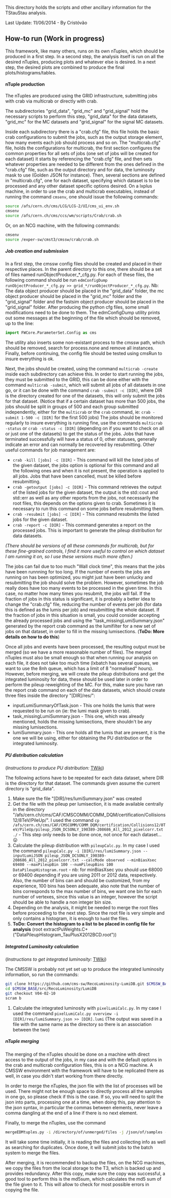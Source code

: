 This directory holds the scripts and other ancillary information for the TStauStau analysis.


Last Update: 11/06/2014 - By Cristóvão

How-to run  (Work in progress)
-------------
This framework, like many others, runs on its own nTuples, which should be produced in a first step.
In a second step, the analysis itself is run on all the desired nTuples, producing plots and whatever else is desired.
In a next step, the desired plots are combined to produce the final plots/histograms/tables.

#### nTuple production
The nTuples are produced using the GRID infrastructure, submitting jobs with crab via multicrab or directly with crab.

The subdirectories "grid_data", "grid_mc" and "grid_signal" hold the necessary scripts to perform this step, "grid_data" for the data datasets, "grid_mc" for the MC datasets and "grid_signal" for the signal MC datasets.

Inside each subdirectory there is a "crab.cfg" file, this file holds the basic crab configurations to submit the jobs, such as the output storage element, how many events each job should process and so on.
The "multicrab.cfg" file, holds the configurations for multicrab, the first section configures the common properties for all sets of jobs (one set of jobs will be created for each dataset) it starts by referencing the "crab.cfg" file, and then sets whatever properties are needed to be different from the ones defined in the "crab.cfg" file, such as the output directory and for data, the luminosity mask to use (Golden JSON for instance).
Then, several sections are defined in "multicrab.cfg", one for each dataset, specifying which dataset is to be processed and any other dataset specific options desired.
On a lxplus machine, in order to use the crab and multicrab executables, instead of running the command `cmsenv`, one should issue the following commands:
```bash
source /afs/cern.ch/cms/LCG/LCG-2/UI/cms_ui_env.sh 
cmsenv
source /afs/cern.ch/cms/ccs/wm/scripts/Crab/crab.sh
```
Or, on an NCG machine, with the following commands:
```bash
cmsenv
source /exper-sw/cmst3/cmssw/crab/crab.sh
```

##### Job creation and submission
In a first step, the cmssw config files should be created and placed in their respective places. In the parent directory to this one, there should be a set of files named runObjectProducer_*_cfg.py. For each of these files, the following command should be run `edmConfigDump runObjectProducer_*_cfg.py >> grid_*/runObjectProducer_*_cfg.py`. Nb: The data object producer should be placed in the "grid_data" folder, the mc object producer should be placed in the "grid_mc" folder and the "grid_signal" folder and the fastsim object producer should be placed in the "grid_signal" folder.
After producing the python cfg files, some small modifications need to be done to them. The edmConfigDump utility prints out some messages at the beginning of the file which should be removed, up to the line:
```python
import FWCore.ParameterSet.Config as cms
```
The utility also inserts some non-existant process to the cmssw path, which should be removed, search for process.none and remove all instances. Finally, before continuing, the config file should be tested using cmsRun to insure everything is ok.

Next, the jobs should be created, using the command `multicrab -create` inside each subdirectory can achieve this.
In order to start running the jobs, they must be submitted to the GRID, this can be done either with the command `multicrab -submit`, which will submit all jobs of all datasets in one go, or it can be done with the command `crab -submit -c [DIR]`, where DIR is the directory created for one of the datasets, this will only submit the jobs for that dataset. (Notice that if a certain dataset has more than 500 jobs, the jobs should be split in groups of 500  and each group submitted independently, either for the `multicrab` or the `crab` command, ie: `crab -submit 1-500 -c [DIR]` for the first 500 jobs)
The jobs should be monitored regularly to insure everything is running fine, use the commands `multicrab -status` or `crab -status -c [DIR]` (depending on if you want to check on all or just one of the datasets) to get the status of the jobs.
Jobs that have terminated successfully will have a status of 0, other statuses, generally indicate an error and can normally be recovered by resubmitting.
Other useful commands for job management are:
- `crab -kill [jobs] -c [DIR]` - This command will kill the listed jobs of the given dataset, the jobs option is optional for this command and all the following ones and when it is not present, the operation is applied to all jobs. Jobs that have been cancelled, must be killed before resubmitting.
- `crab -getoutput [jobs] -c [DIR]` - This command retrieves the output of the listed jobs for the given dataset, the output is the std::cout and std::err as well as any other reports from the jobs, not necessarily the root files, this depends on the options given to crab. Sometimes it is necessary to run this command on some jobs before resubmitting them.
- `crab -resubmit [jobs] -c [DIR]` - This command resubmits the listed jobs for the given dataset.
- `crab -report -c [DIR]` - This command generates a report on the processed jobs. This is important to generate the pileup distribution for data datasets.

*(There should be versions of all these commands for multicrab, but for these fine-grained controls, I find it more useful to control on which dataset I am running it on, so I use these versions much more often.)*

The jobs can fail due to too much "Wall clock time", this means that the jobs have been runnning for too long. If the number of events the jobs are running on has been optimized, you might just have been unlucky and resubmitting the job should solve the problem. However, sometimes the job really does have too many events to be processed in the given time. In this case, no matter how many times you resubmit, the jobs will fail. If the fraction of jobs in this status is significant, it is probably a better idea to change the "crab.cfg" file, reducing the number of events per job (for data this is defined as the lumis per job) and resubmitting the whole dataset. If the fraction of jobs in this situation is small, you could consider accepting the already processed jobs and using the "task_missingLumiSummary.json" generated by the report crab command as the lumifilter for a new set of jobs on that dataset, in order to fill in the missing lumisections.
(**ToDo: More details on how to do this**)

Once all jobs and events have been processed, the resulting output must be merged (so we have a more reasonable number of files). The merged nTuples must also be small enough so that when running our analysis on each file, it does not take too much time (lxbatch has several queues, we want to use the 8nh queue, which has a limit of 8 "normalised" hours).
However, before merging, we will create the pileup distributions and get the integrated luminosity for data, these should be used later in order to perform the pileup reweighting of the MC. For this, make sure you have ran the report crab command on each of the data datasets, which should create three files inside the directory "[DIR]/res/":
- inputLumiSummaryOfTask.json   - This one holds the lumis that were requested to be run on (ie: the lumi mask given to crab).
- task_missingLumiSummary.json  - This one, which was already mentioned, holds the missing lumisections, there shouldn't be any missing lumisections.
- lumiSummary.json              - This one holds all the lumis that are present, it is the one we will be using, either for obtaining the PU distribution or the integrated luminosity.

##### PU distribution calculation
(*Instructions to produce PU distribution:* [TWiki](https://twiki.cern.ch/twiki/bin/viewauth/CMS/PileupJSONFileforData#Calculating_Your_Pileup_Distribu))

The following actions have to be repeated for each data dataset, where DIR is the directory for that dataset. The commands given assume the current directory is "grid_data".
  1. Make sure the file "[DIR]/res/lumiSummary.json" was created
  2. Get the file with the pileup per lumisection, it is made available centrally in the directory "/afs/cern.ch/cms/CAF/CMSCOMM/COMM_DQM/certification/Collisions12/8TeV/PileUp/". I used the command `cp /afs/cern.ch/cms/CAF/CMSCOMM/COMM_DQM/certification/Collisions12/8TeV/PileUp/pileup_JSON_DCSONLY_190389-208686_All_2012_pixelcorr.txt ./` - This step only needs to be done once, not once for each dataset... :stuck_out_tongue:
  3. Calculate the pileup distribution with `pileupCalc.py`. In my case I used the command `pileupCalc.py -i [DIR]/res/lumiSummary.json --inputLumiJSON pileup_JSON_DCSONLY_190389-208686_All_2012_pixelcorr.txt --calcMode observed --minBiasXsec 69400 --maxPileupBin 100 --numPileupBins 100 DataPileupHistogram.root` - nb: for minBiasXsec you should use 68000 or 69400 depending if you are using 2011 or 2012 data, respectively. Also, the number of bins can and should be customized, from my experience, 100 bins has been adequate, also note that the number of bins corresponds to the max number of bins, we want one bin for each number of vertexes, since this value is an integer, however the script should be able to handle a non integer bin size.
  4. Depending on the analysis, it might be needed to merge the root files before proceeding to the next step. Since the root file is very simple and only contains a histogram, it is enough to `hadd` the files.
  5. **ToDo: Convert the histogram to a list to be placed in config file for analysis** (root extractPuWeights.C+\(\"DataPileupHistogram_TauPlusX2012BCD.root\"\))

##### Integrated Luminosity calculation
(*Instructions to get integrated luminosity:* [TWiki](https://twiki.cern.ch/twiki/bin/viewauth/CMS/LumiCalc))

The CMSSW is probably not yet set up to produce the integrated luminosity information, so run the commands:
```bash
git clone https://github.com/cms-sw/RecoLuminosity-LumiDB.git $CMSSW_BASE/src/RecoLuminosity/LumiDB
cd $CMSSW_BASE/src/RecoLuminosity/LumiDB
git checkout V04-02-10
scram b
```
  1. Calculate the integrated luminosity with `pixelLumiCalc.py`. In my case I used the command `pixelLumiCalc.py overview -i [DIR]/res/lumiSummary.json >> [DIR].lumi` (The output was saved in a file with the same name as the directory so there is an association between the two)

##### nTuple merging
The merging of the nTuples should be done on a machine with direct access to the output of the jobs, in my case and with the default options in the crab and multicrab configuration files, this is on a NCG machine.
A CMSSW environment with the framework will have to be replicated there as well, in case you didn't start working from there directly.

In order to merge the nTuples, the json file with the list of processes will be used. There might not be enough space to directly process all the samples in one go, so please check if this is the case. If so, you will need to split the json into parts, processing one at a time, when doing this, pay attention to the json syntax, in particular the commas between elements, never leave a comma dangling at the end of a line if there is no next element.

Finally, to merge the nTuples, use the command

```bash
mergeEDMtuples.py -i /directory/of/unmerged/files -j /json/of/samples -o  /output/directory -D True
```

It will take some time initially, it is reading the files and collecting info as well as searching for duplicates. Once done, it will submit jobs to the batch system to merge the files.

After merging, it is recommended to backup the files, on the NCG machines, we copy the files from the local storage to the T3, which is backed up and provides redundancy. After this copy, make sure the copy was successful, a good tool to perform this is the md5sum, which calculates the md5 sum of the file given to it. This will allow to check for most possible errors in copying the file.

